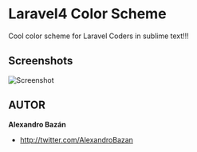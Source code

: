 Laravel4 Color Scheme
===============

Cool color scheme for Laravel Coders in sublime text!!!

## Screenshots

![Screenshot ](http://s16.postimg.org/6a3i0lzw3/screen.png)

## AUTOR

**Alexandro Bazán**

+ http://twitter.com/AlexandroBazan
